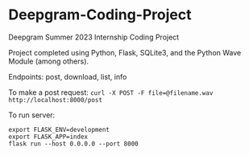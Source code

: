# Deepgram-Coding-Project
Deepgram Summer 2023 Internship Coding Project

Project completed using Python, Flask, SQLite3, and the Python Wave Module (among others).

Endpoints: post, download, list, info

To make a post request: 
``` curl -X POST -F file=@filename.wav http://localhost:8000/post ```

To run server:
```
export FLASK_ENV=development
export FLASK_APP=index 
flask run --host 0.0.0.0 --port 8000
```
